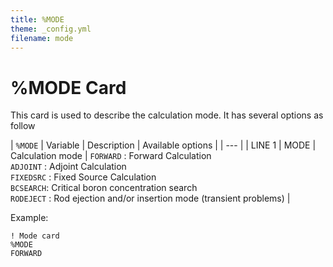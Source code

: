 ```yaml
---
title: %MODE
theme: _config.yml
filename: mode
---
```


# %MODE Card

This card is used to describe the calculation mode. It has several options as follow

| `%MODE` | Variable | Description | Available options |
| --- |
| LINE 1 | MODE | Calculation mode | `FORWARD`  : Forward Calculation<br>`ADJOINT`   : Adjoint Calculation<br>`FIXEDSRC` : Fixed Source Calculation<br>`BCSEARCH`: Critical boron concentration search<br>`RODEJECT` : Rod ejection and/or insertion mode (transient problems) |

Example:
```
! Mode card
%MODE
FORWARD
```
